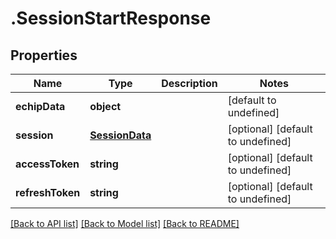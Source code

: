 # .SessionStartResponse

## Properties

Name | Type | Description | Notes
------------ | ------------- | ------------- | -------------
**echipData** | **object** |  | [default to undefined]
**session** | [**SessionData**](SessionData.md) |  | [optional] [default to undefined]
**accessToken** | **string** |  | [optional] [default to undefined]
**refreshToken** | **string** |  | [optional] [default to undefined]


[[Back to API list]](../README.md#documentation-for-api-endpoints) [[Back to Model list]](../README.md#documentation-for-models) [[Back to README]](../README.md)
